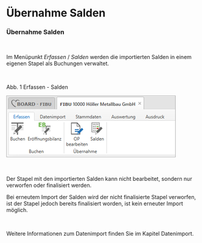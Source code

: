 # Übernahme Salden

### Übernahme Salden

&nbsp;

Im Menüpunkt *Erfassen* / *Salden* werden die importierten Salden in einem eigenen Stapel als Buchungen verwaltet.&nbsp;

&nbsp;

Abb. 1 Erfassen - Salden

![Image](<../lib/NeuesElement57.png>)

&nbsp;

Der Stapel mit den importierten Salden kann nicht bearbeitet, sondern nur verworfen oder finalisiert werden.&nbsp;

Bei erneutem Import der Salden wird der nicht finalisierte Stapel verworfen, ist der Stapel jedoch bereits finalisiert worden, ist kein erneuter Import möglich.

&nbsp;

Weitere Informationen zum Datenimport finden Sie im Kapitel Datenimport.

